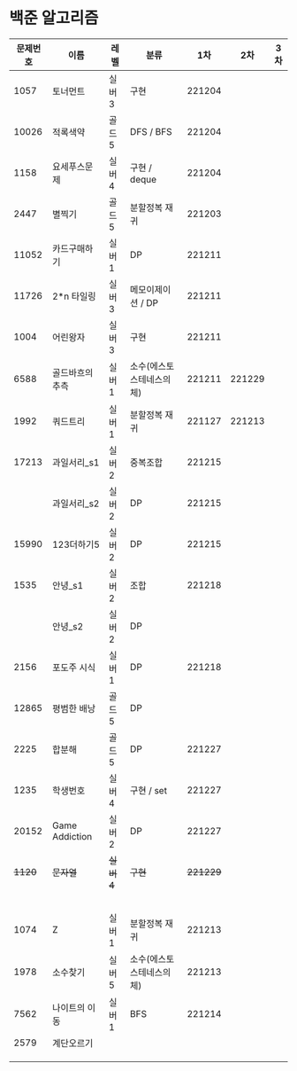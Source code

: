 # 백준 알고리즘

| 문제번호 | 이름            | 레벨  | 분류                      | 1차    | 2차    | 3차  |
| -------- | --------------- | ----- | ------------------------- | ------ | ------ | ---- |
| 1057     | 토너먼트        | 실버3 | 구현                      | 221204 |        |      |
| 10026    | 적록색약        | 골드5 | DFS / BFS                 | 221204 |        |      |
| 1158     | 요세푸스문제    | 실버4 | 구현 / deque              | 221204 |        |      |
| 2447     | 별찍기          | 골드5 | 분할정복 재귀             | 221203 |        |      |
| 11052    | 카드구매하기    | 실버1 | DP                        | 221211 |        |      |
| 11726    | 2*n 타일링      | 실버3 | 메모이제이션 / DP         | 221211 |        |      |
| 1004     | 어린왕자        | 실버3 | 구현                      | 221211 |        |      |
| 6588     | 골드바흐의 추측 | 실버1 | 소수(에스토스테네스의 체) | 221211 | 221229 |      |
| 1992     | 쿼드트리        | 실버1 | 분할정복 재귀             | 221127 | 221213 |      |
| 17213    | 과일서리_s1     | 실버2 | 중복조합                  | 221215 |        |      |
|          | 과일서리_s2     | 실버2 | DP                        | 221215 |        |      |
| 15990    | 123더하기5      | 실버2 | DP                        | 221215 |        |      |
| 1535     | 안녕_s1         | 실버2 | 조합                      | 221218 |        |      |
|          | 안녕_s2         | 실버2 | DP                        |        |        |      |
| 2156     | 포도주 시식     | 실버1 | DP                        | 221218 |        |      |
| 12865    | 평범한 배낭     | 골드5 | DP                        |        |        |      |
| 2225     | 합분해          | 골드5 | DP                        | 221227 |        |      |
| 1235     | 학생번호        | 실버4 | 구현 / set                | 221227 |        |      |
| 20152    | Game Addiction  | 실버2 | DP                        | 221227 |        |      |
| ~~1120~~     | ~~문자열~~          | ~~실버4~~ | ~~구현~~                    | ~~221229~~ |  |      |
|          |                 |       |                           |        |        |      |
|          |                 |       |                           |        |        |      |
|          |                 |       |                           |        |        |      |
|          |                 |       |                           |        |        |      |
|          |                 |       |                           |        |        |      |
| 1074     | Z               | 실버1 | 분할정복 재귀             | 221213 |        |      |
| 1978     | 소수찾기        | 실버5 | 소수(에스토스테네스의 체) | 221213 |        |      |
| 7562     | 나이트의 이동   | 실버1 | BFS                       | 221214 |        |      |
| 2579     | 계단오르기      |       |                           |        |        |      |
|          |                 |       |                           |        |        |      |
|          |                 |       |                           |        |        |      |
|          |                 |       |                           |        |        |      |

